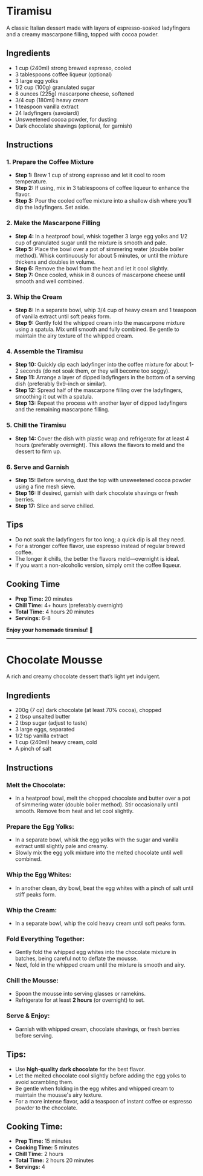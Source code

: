 # Tiramisu  

A classic Italian dessert made with layers of espresso-soaked ladyfingers and a creamy mascarpone filling, topped with cocoa powder.  

## Ingredients  

- 1 cup (240ml) strong brewed espresso, cooled  
- 3 tablespoons coffee liqueur (optional)  
- 3 large egg yolks  
- 1/2 cup (100g) granulated sugar  
- 8 ounces (225g) mascarpone cheese, softened  
- 3/4 cup (180ml) heavy cream  
- 1 teaspoon vanilla extract  
- 24 ladyfingers (savoiardi)  
- Unsweetened cocoa powder, for dusting  
- Dark chocolate shavings (optional, for garnish)  

## Instructions  

### 1. Prepare the Coffee Mixture  
- **Step 1:** Brew 1 cup of strong espresso and let it cool to room temperature.  
- **Step 2:** If using, mix in 3 tablespoons of coffee liqueur to enhance the flavor.  
- **Step 3:** Pour the cooled coffee mixture into a shallow dish where you’ll dip the ladyfingers. Set aside.  

### 2. Make the Mascarpone Filling  
- **Step 4:** In a heatproof bowl, whisk together 3 large egg yolks and 1/2 cup of granulated sugar until the mixture is smooth and pale.  
- **Step 5:** Place the bowl over a pot of simmering water (double boiler method). Whisk continuously for about 5 minutes, or until the mixture thickens and doubles in volume.  
- **Step 6:** Remove the bowl from the heat and let it cool slightly.  
- **Step 7:** Once cooled, whisk in 8 ounces of mascarpone cheese until smooth and well combined.  

### 3. Whip the Cream  
- **Step 8:** In a separate bowl, whip 3/4 cup of heavy cream and 1 teaspoon of vanilla extract until soft peaks form.  
- **Step 9:** Gently fold the whipped cream into the mascarpone mixture using a spatula. Mix until smooth and fully combined. Be gentle to maintain the airy texture of the whipped cream.  

### 4. Assemble the Tiramisu  
- **Step 10:** Quickly dip each ladyfinger into the coffee mixture for about 1-2 seconds (do not soak them, or they will become too soggy).  
- **Step 11:** Arrange a layer of dipped ladyfingers in the bottom of a serving dish (preferably 9x9-inch or similar).  
- **Step 12:** Spread half of the mascarpone filling over the ladyfingers, smoothing it out with a spatula.  
- **Step 13:** Repeat the process with another layer of dipped ladyfingers and the remaining mascarpone filling.  

### 5. Chill the Tiramisu  
- **Step 14:** Cover the dish with plastic wrap and refrigerate for at least 4 hours (preferably overnight). This allows the flavors to meld and the dessert to firm up.  

### 6. Serve and Garnish  
- **Step 15:** Before serving, dust the top with unsweetened cocoa powder using a fine mesh sieve.  
- **Step 16:** If desired, garnish with dark chocolate shavings or fresh berries.  
- **Step 17:** Slice and serve chilled.  

## Tips  

- Do not soak the ladyfingers for too long; a quick dip is all they need.  
- For a stronger coffee flavor, use espresso instead of regular brewed coffee.  
- The longer it chills, the better the flavors meld—overnight is ideal.  
- If you want a non-alcoholic version, simply omit the coffee liqueur.  

## Cooking Time  

- **Prep Time:** 20 minutes  
- **Chill Time:** 4+ hours (preferably overnight)  
- **Total Time:** 4 hours 20 minutes  
- **Servings:** 6-8  

**Enjoy your homemade tiramisu!** 🍰

---

# Chocolate Mousse  
A rich and creamy chocolate dessert that’s light yet indulgent.  

## Ingredients  
- 200g (7 oz) dark chocolate (at least 70% cocoa), chopped  
- 2 tbsp unsalted butter  
- 2 tbsp sugar (adjust to taste)  
- 3 large eggs, separated  
- 1/2 tsp vanilla extract  
- 1 cup (240ml) heavy cream, cold  
- A pinch of salt  

## Instructions  

### Melt the Chocolate:  
- In a heatproof bowl, melt the chopped chocolate and butter over a pot of simmering water (double boiler method). Stir occasionally until smooth. Remove from heat and let cool slightly.  

### Prepare the Egg Yolks:  
- In a separate bowl, whisk the egg yolks with the sugar and vanilla extract until slightly pale and creamy.  
- Slowly mix the egg yolk mixture into the melted chocolate until well combined.  

### Whip the Egg Whites:  
- In another clean, dry bowl, beat the egg whites with a pinch of salt until stiff peaks form.  

### Whip the Cream:  
- In a separate bowl, whip the cold heavy cream until soft peaks form.  

### Fold Everything Together:  
- Gently fold the whipped egg whites into the chocolate mixture in batches, being careful not to deflate the mousse.  
- Next, fold in the whipped cream until the mixture is smooth and airy.  

### Chill the Mousse:  
- Spoon the mousse into serving glasses or ramekins.  
- Refrigerate for at least **2 hours** (or overnight) to set.  

### Serve & Enjoy:  
- Garnish with whipped cream, chocolate shavings, or fresh berries before serving.  

## Tips:  
- Use **high-quality dark chocolate** for the best flavor.  
- Let the melted chocolate cool slightly before adding the egg yolks to avoid scrambling them.  
- Be gentle when folding in the egg whites and whipped cream to maintain the mousse's airy texture.  
- For a more intense flavor, add a teaspoon of instant coffee or espresso powder to the chocolate.  

## Cooking Time:  
- **Prep Time:** 15 minutes  
- **Cooking Time:** 5 minutes  
- **Chill Time:** 2 hours  
- **Total Time:** 2 hours 20 minutes  
- **Servings:** 4  

